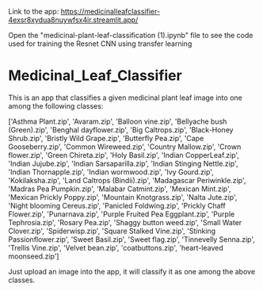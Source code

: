 Link to the app: https://medicinalleafclassifier-4exsr8xydua8nuywfsx4ir.streamlit.app/

Open the "medicinal-plant-leaf-classification (1).ipynb" file to see the code used for training the Resnet CNN using transfer learning

# Medicinal_Leaf_Classifier

This is an app that classifies a given medicinal plant leaf image into one among the following classes:

['Asthma Plant.zip', 'Avaram.zip', 'Balloon vine.zip', 'Bellyache bush (Green).zip', 'Benghal dayflower.zip', 'Big Caltrops.zip', 'Black-Honey Shrub.zip', 'Bristly Wild Grape.zip', 'Butterfly Pea.zip', 'Cape Gooseberry.zip', 'Common Wireweed.zip', 'Country Mallow.zip', 'Crown flower.zip', 'Green Chireta.zip', 'Holy Basil.zip', 'Indian CopperLeaf.zip', 'Indian Jujube.zip', 'Indian Sarsaparilla.zip', 'Indian Stinging Nettle.zip', 'Indian Thornapple.zip', 'Indian wormwood.zip', 'Ivy Gourd.zip', 'Kokilaksha.zip', 'Land Caltrops (Bindii).zip', 'Madagascar Periwinkle.zip', 'Madras Pea Pumpkin.zip', 'Malabar Catmint.zip', 'Mexican Mint.zip', 'Mexican Prickly Poppy.zip', 'Mountain Knotgrass.zip', 'Nalta Jute.zip', 'Night blooming Cereus.zip', 'Panicled Foldwing.zip', 'Prickly Chaff Flower.zip', 'Punarnava.zip', 'Purple Fruited Pea Eggplant.zip', 'Purple Tephrosia.zip', 'Rosary Pea.zip', 'Shaggy button weed.zip', 'Small Water Clover.zip', 'Spiderwisp.zip', 'Square Stalked Vine.zip', 'Stinking Passionflower.zip', 'Sweet Basil.zip', 'Sweet flag.zip', 'Tinnevelly Senna.zip', 'Trellis Vine.zip', 'Velvet bean.zip', 'coatbuttons.zip', 'heart-leaved moonseed.zip']

Just upload an image into the app, it will classify it as one among the above classes.


